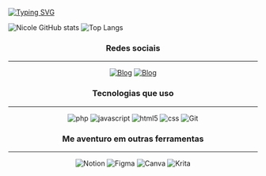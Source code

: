 [![Typing SVG](https://readme-typing-svg.demolab.com?font=JetBrains+Mono&pause=1000&color=A165FF&center=false&random=false&width=435&lines=Ol%C3%A1!+Eu+sou+Nicole+Medina+%F0%9F%91%BB;E+tenho+22+anos.%E2%98%95)](https://git.io/typing-svg)

![Nicole GitHub stats](https://github-readme-stats.vercel.app/api?username=Nicole-Medina&show_icons=true&theme=aura)
![Top Langs](https://github-readme-stats.vercel.app/api/top-langs/?username=anuraghazra&layout=compact&theme=aura)

<center>

### Redes sociais
---
[![Blog](https://img.shields.io/badge/LinkedIn-0077B5?style=for-the-badge&logo=linkedin&logoColor=white)](https://www.linkedin.com/in/nicole-agata-medina/)
[![Blog](https://img.shields.io/badge/Instagram-E4405F?style=for-the-badge&logo=instagram&logoColor=white)](https://www.instagram.com/nicc.medina/)

### Tecnologias que uso
---
<div style="display: inline_block">
<img alt="php" src="https://img.shields.io/badge/PHP-777BB4?style=for-the-badge&logo=php&logoColor=white"/>
<img alt="javascript" src="https://img.shields.io/badge/JavaScript-F7DF1E?style=for-the-badge&logo=javascript&logoColor=black"/>
<img alt="html5" src="https://img.shields.io/badge/HTML5-E34F26?style=for-the-badge&logo=html5&logoColor=white"/>
<img alt="css" src="https://img.shields.io/badge/CSS3-1572B6?style=for-the-badge&logo=css3&logoColor=white"/>
<img alt="Git" src="https://img.shields.io/badge/GIT-E44C30?style=for-the-badge&logo=git&logoColor=white"/>
</div>

### Me aventuro em outras ferramentas
---
<div style="display: inline_block">
<img alt="Notion" src="https://img.shields.io/badge/Notion-000000?style=for-the-badge&logo=notion&logoColor=white"/>
<img alt="Figma" src="https://img.shields.io/badge/Figma-F24E1E?style=for-the-badge&logo=figma&logoColor=white"/>
<img alt="Canva" src="https://img.shields.io/badge/Canva-%2300C4CC.svg?&style=for-the-badge&logo=Canva&logoColor=white"/>
<img alt="Krita" src="https://img.shields.io/badge/Krita-203759?style=for-the-badge&logo=krita&logoColor=EEF37B"/>
</div>

</center>
